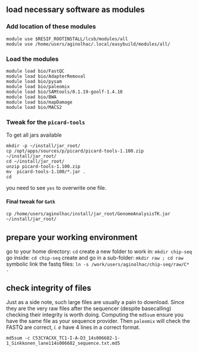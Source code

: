 ## load necessary software as modules

### Add location of these modules

```
module use $RESIF_ROOTINSTALL/lcsb/modules/all
module use /home/users/aginolhac/.local/easybuild/modules/all/
```

### Load the modules

```
module load bio/FastQC
module load bio/AdapterRemoval
module load bio/pysam
module load bio/paleomix
module load bio/SAMtools/0.1.19-goolf-1.4.10
module load bio/BWA
module load bio/mapDamage
module load bio/MACS2
```

### Tweak for the `picard-tools`

To get all jars available

```
mkdir -p ~/install/jar_root/
cp /opt/apps/sources/p/picard/picard-tools-1.100.zip ~/install/jar_root/
cd ~/install/jar_root/
unzip picard-tools-1.100.zip
mv  picard-tools-1.100/*.jar .
cd
```

you need to see `yes` to overwrite one file.

#### Final tweak for `Gatk`

```
cp /home/users/aginolhac/install/jar_root/GenomeAnalysisTK.jar ~/install/jar_root/
```

## prepare your working environment

go to your home directory:
`cd`
create a new folder to work in:
`mkdir chip-seq`
go inside:
`cd chip-seq`
create and go in a sub-folder:
`mkdir raw ; cd raw`
symbolic link the fastq files:
`ln -s /work/users/aginolhac/chip-seq/raw/C* .`


## check integrity of files

Just as a side note, such large files are usually a pain to download. Since they are the very raw files after the sequencer (despite basecalling) checking their integrity is worth doing. Computing the `md5sum` ensure you have the same file as your sequence provider. Then `paleomix` will check the FASTQ are correct, *i. e* have 4 lines in a correct format.

`md5sum -c C53CYACXX_TC1-I-A-D3_14s006682-1-1_Sinkkonen_lane114s006682_sequence.txt.md5 `
